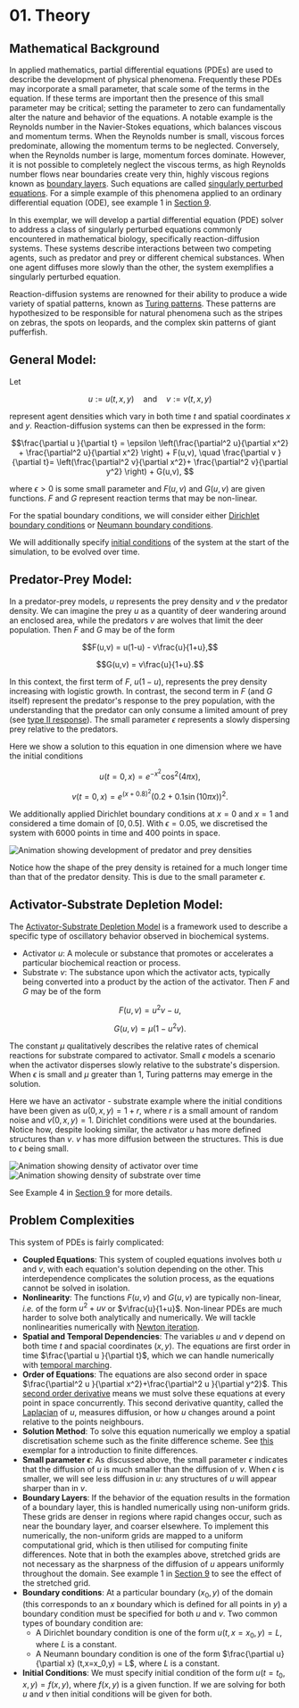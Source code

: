 # 01. Theory

## Mathematical Background

In applied mathematics, partial differential equations (PDEs) are used to describe the development of physical phenomena. 
Frequently these PDEs may incorporate a small parameter, that scale some of the terms in the equation. 
If these terms are important then the presence of this small parameter may be critical; setting the parameter to zero can fundamentally alter the nature and behavior of the equations. 
A notable example is the Reynolds number in the Navier-Stokes equations, which balances viscous and momentum terms. When the Reynolds number is small, viscous forces predominate, allowing the momentum terms to be neglected. Conversely, when the Reynolds number is large, momentum forces dominate. However, it is not possible to completely neglect the viscous terms, as high Reynolds number flows near boundaries create very thin, highly viscous regions known as [boundary layers](https://en.wikipedia.org/wiki/Boundary_layer).
Such equations are called [singularly perturbed equations](https://en.wikipedia.org/wiki/Singular_perturbation). For a simple example of this phenomena applied to an ordinary differential equation (ODE), see example 1 in [Section 9](09.example_equations.md).

In this exemplar, we will develop a partial differential equation (PDE) solver to address a class of singularly perturbed equations commonly encountered in mathematical biology, specifically reaction-diffusion systems. These systems describe interactions between two competing agents, such as predator and prey or different chemical substances. When one agent diffuses more slowly than the other, the system exemplifies a singularly perturbed equation.

Reaction-diffusion systems are renowned for their ability to produce a wide variety of spatial patterns, known as [Turing patterns](https://en.wikipedia.org/wiki/Turing_pattern). 
These patterns are hypothesized to be responsible for natural phenomena such as the stripes on zebras, the spots on leopards, and the complex skin patterns of giant pufferfish.

## General Model:

Let 

$$u := u(t,x,y) \quad \text{and}\quad v := v(t,x,y) $$ 

represent agent densities which vary in both time $t$ 
and spatial coordinates $x$ and $y$. Reaction-diffusion systems can then be expressed in the form:

$$\frac{\partial u }{\partial t} = \epsilon \left(\frac{\partial^2 u}{\partial x^2} + \frac{\partial^2 u}{\partial x^2} \right) + F(u,v),
\quad 
 \frac{\partial v }{\partial t}=  \left(\frac{\partial^2 v}{\partial x^2}+ \frac{\partial^2 v}{\partial y^2} \right) + G(u,v), $$

where $\epsilon >0$ is some small parameter and $F(u,v)$ and $G(u,v)$ are given functions. $F$ and $G$ represent reaction terms that may be non-linear. 

For the spatial boundary conditions, we will consider either [Dirichlet boundary conditions](https://en.wikipedia.org/wiki/Dirichlet_boundary_condition) 
or [Neumann boundary conditions](https://en.wikipedia.org/wiki/Neumann_boundary_condition).

We will additionally specify [initial conditions](https://en.wikipedia.org/wiki/Initial_condition#:~:text=In%20mathematics%20and%20particularly%20in,typically%20denoted%20t%20%3D%200) of the system at the start of the simulation, to be evolved over time. 

## Predator-Prey Model:

In a predator-prey models, $u$ represents the prey density and $v$ the predator density.
We can imagine the prey $u$ as a quantity of deer wandering around an enclosed area, while the predators $v$ are wolves that limit the deer population.
Then $F$ and $G$ may be of the form

$$F(u,v) = u(1-u) - v\frac{u}{1+u},$$

$$G(u,v) = v\frac{u}{1+u}.$$ 

In this context, the first term of $F$, $u(1-u)$, represents the prey density increasing with logistic growth. 
In contrast, the second term in $F$ (and $G$ itself) represent the predator's response to the prey population, with the understanding that the predator can only consume a limited amount of prey
(see [type II response](https://en.wikipedia.org/wiki/Functional_response)). The small parameter $\epsilon$ represents a slowly dispersing prey relative to the predators.

Here we show a solution to this equation in one dimension where we have the initial conditions 

$$u(t=0,x) = e^{-x^2}\cos^2(4\pi x), $$

$$v(t=0,x) = e^{(x+0.8)^2}(0.2 + 0.1\sin(10\pi x))^2. $$

We additionally applied Dirichlet boundary conditions at $x=0$ and $x=1$ and considered a time domain of $[0,0.5]$. With $\epsilon = 0.05$, we discretised the system with $6000$ points in time and $400$ points in space.

![Animation showing development of predator and prey densities]( assets/predator_prey.gif ) 

Notice how the shape of the prey density is retained for a much longer time than that of the predator density.  This is due to the small parameter $\epsilon$.


## Activator-Substrate Depletion Model:

The [Activator-Substrate Depletion Model](https://biocircuits.github.io/chapters/21_turing.html) is a framework used to describe a specific type of oscillatory behavior observed in biochemical systems.
- Activator $u$: A molecule or substance that promotes or accelerates a particular biochemical reaction or process.
- Substrate $v$: The substance upon which the activator acts, typically being converted into a product by the action of the activator.
Then $F$ and $G$ may be of the form

$$F(u,v) = u^2v  - u,$$

$$G(u,v) = \mu(1 - u^2v).$$ 

The constant $\mu$ qualitatively describes the relative rates of chemical reactions for substrate compared to activator. Small $\epsilon$ models a scenario when the activator disperses slowly relative to the substrate's dispersion. When $\epsilon$ is small and $\mu$ greater than $1$, Turing patterns may emerge in the solution. 


Here we have an activator - substrate example where the initial conditions have been given as $u(0,x,y)=1+r$, where $r$ is a small amount of random noise and $v(0,x,y) = 1$. Dirichlet conditions were used at the boundaries. Notice how, despite looking similar, the activator $u$ has more defined structures than $v$. $v$ has more diffusion between the structures. This is due to $\epsilon$ being small.

![Animation showing density of activator over time]( assets/Activator.gif ) 
![Animation showing density of substrate over time]( assets/Substrate.gif )

See Example 4 in [Section 9](09.example_equations.md) for more details.


## Problem Complexities

This system of PDEs is fairly complicated: 

* **Coupled Equations**: This system of coupled equations involves both $u$ and $v$, with each equation's solution depending on the other. This interdependence complicates the solution process, as the equations cannot be solved in isolation.
* **Nonlinearity**: The functions $F(u,v)$ and $G(u,v)$ are typically non-linear, *i.e.* of the form $u^2+uv$ or $v\frac{u}{1+u}$.
    Non-linear PDEs are much harder to solve both analytically and numerically. We will tackle nonlinearities numerically with [Newton iteration](https://hplgit.github.io/num-methods-for-PDEs/doc/pub/nonlin/pdf/nonlin-4screen.pdf).
* **Spatial and Temporal Dependencies**: The variables $u$ and $v$ depend on both time $t$ and spacial coordinates $(x,y)$. 
    The equations are first order in time $\frac{\partial u }{\partial t}$, which we can handle numerically with [temporal marching](https://en.wikipedia.org/wiki/Backward_Euler_method).
* **Order of Equations**: The equations are also second order in space $\frac{\partial^2 u }{\partial x^2}+\frac{\partial^2 u }{\partial y^2}$. This [second order derivative](https://en.wikipedia.org/wiki/Elliptic_partial_differential_equation) means we must solve these equations at every point in space concurrently. This second derivative quantity, called the [Laplacian](https://en.wikipedia.org/wiki/Laplace_operator) of $u$, measures diffusion, or how $u$ changes around a point relative to the points neighbours.
* **Solution Method**: To solve this equation numerically we employ a spatial discretisation scheme such as the finite difference scheme. See [this](https://github.com/ImperialCollegeLondon/ReCoDE_Diffusion_Code/blob/main/docs/1-numerics.md) exemplar for a introduction to finite differences.
* **Small parameter $\epsilon$**: As discussed above, the small parameter $\epsilon$ indicates that the diffusion of $u$ is much smaller than the diffusion of $v$. When $\epsilon$ is smaller, we will see less diffusion in $u$: any structures of $u$ will appear sharper than in $v$.
* **Boundary Layers**: If the behavior of the equation results in the formation of a boundary layer, this is handled numerically using non-uniform grids. These grids are denser in regions where rapid changes occur, such as near the boundary layer, and coarser elsewhere. To implement this numerically, the non-uniform grids are mapped to a uniform computational grid, which is then utilised for computing finite differences. Note that in both the examples above, stretched grids are not necessary as the sharpness of the diffusion of $u$ appears uniformly throughout the domain. See example 1 in [Section 9](09.example_equations.md) to see the effect of the stretched grid.
* **Boundary conditions**:  At a particular boundary $(x_0,y)$ of the domain (this corresponds to an $x$ boundary which is defined for all points in $y$) a boundary condition must be specified for both $u$ and $v$. Two common types of boundary condition are: 
    * A Dirichlet boundary condition is one of the form $u(t,x=x_0,y) = L$, where $L$ is a constant.
    * A Neumann boundary condition is one of the form $\frac{\partial u}{\partial x} (t,x=x_0,y) = L$, where $L$ is a constant.
* **Initial Conditions**: We must specify initial condition of the form $u(t=t_0,x,y) = f(x,y)$, where $f(x,y)$ is a given function. If we are solving for both $u$ and $v$ then initial conditions will be given for both.
